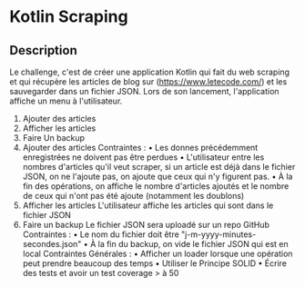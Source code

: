 # Kotlin Scraping
## Description
Le challenge, c'est de créer une application Kotlin qui fait du web scraping et qui récupère les
articles de blog sur (https://www.letecode.com/) et les sauvegarder dans un fichier JSON.
Lors de son lancement, l'application affiche un menu à l'utilisateur.
1. Ajouter des articles
2. Afficher les articles
3. Faire Un backup
1. Ajouter des articles
   Contraintes :
   • Les donnes précédemment enregistrées ne doivent pas être perdues
   • L'utilisateur entre les nombres d'articles qu'il veut scraper, si un article est déjà dans le fichier
   JSON, on ne l'ajoute pas, on ajoute que ceux qui n'y figurent pas.
   • À la fin des opérations, on affiche le nombre d'articles ajoutés et le nombre de ceux qui n'ont
   pas été ajoute (notamment les doublons)
2. Afficher les articles
   L'utilisateur affiche les articles qui sont dans le fichier JSON
3. Faire un backup
   Le fichier JSON sera uploadé sur un repo GitHub
   Contraintes :
   • Le nom du fichier doit être "j-m-yyyy-minutes-secondes.json"
   • À la fin du backup, on vide le fichier JSON qui est en local
   Contraintes Générales :
   • Afficher un loader lorsque une opération peut prendre beaucoup des temps
   • Utiliser le Principe SOLID
   • Écrire des tests et avoir un test coverage > à 50